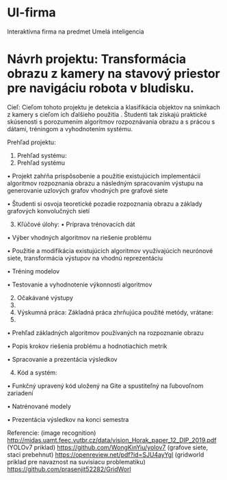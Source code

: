 # UI-firma
Interaktívna firma na predmet Umelá inteligencia

# Návrh projektu: Transformácia obrazu z kamery na stavový priestor pre navigáciu robota v bludisku.

Cieľ: Cieľom tohoto projektu je detekcia a klasifikácia objektov na snímkach z kamery s 
cieľom ich ďalšieho použitia . Študenti tak získajú praktické skúsenosti s porozumením 
algoritmov rozpoznávania obrazu a s prácou s dátami, tréningom a vyhodnotením 
systému.

Prehľad projektu:
1. Prehľad systému:
1. Prehľad systému

• Projekt zahŕňa prispôsobenie a použitie existujúcich implementácií 
algoritmov rozpoznania obrazu a následným spracovaním výstupu na 
generovanie uzlových grafov vhodných pre grafové siete
  
  • Študenti si osvoja teoretické pozadie rozpoznania obrazu a základy 
grafových konvolučných sietí

3. Kľúčové úlohy:
  • Príprava trénovacích dát

  • Výber vhodných algoritmov na riešenie problému
  
  • Použitie a modifikácia existujúcich algoritmov využívajúcich neurónové 
siete, transformácia výstupov na vhodnú reprezentáciu

  • Tréning modelov
  
  • Testovanie a vyhodnotenie výkonnosti algoritmov
  
2. Očakávané výstupy
3. 
1. Výskumná práca: Základná práca zhrňujúca použité metódy, vrátane:
2. 
  • Prehľad základných algoritmov používaných na rozpoznanie obrazu

  • Popis krokov riešenia problému a hodnotiachich metrík
  
  • Spracovanie a prezentácia výsledkov
  
4. Kód a systém:
   
  • Funkčný upravený kód uložený na Gite a spustiteľný na ľubovoľnom zariadení
  
  • Natrénované modely
  
  • Prezentácia výsledkov na konci semestra
  
Referencie:
(image recognition) 
http://midas.uamt.feec.vutbr.cz/data/vision_Horak_paper_12_DIP_2019.pdf
(YOLOv7 priklad) https://github.com/WongKinYiu/yolov7
(grafove siete, staci prebehnut) https://openreview.net/pdf?id=SJU4ayYgl
(gridworld priklad pre navaznost na suvisiacu problematiku) 
https://github.com/prasenjit52282/GridWorl
